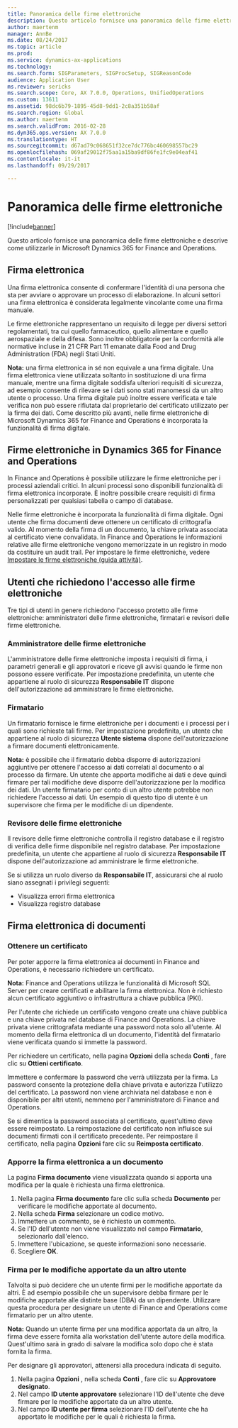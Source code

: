```yaml
---
title: Panoramica delle firme elettroniche
description: Questo articolo fornisce una panoramica delle firme elettroniche e descrive come utilizzarle in Microsoft Dynamics 365 for Finance and Operations.
author: maertenm
manager: AnnBe
ms.date: 08/24/2017
ms.topic: article
ms.prod: 
ms.service: dynamics-ax-applications
ms.technology: 
ms.search.form: SIGParameters, SIGProcSetup, SIGReasonCode
audience: Application User
ms.reviewer: sericks
ms.search.scope: Core, AX 7.0.0, Operations, UnifiedOperations
ms.custom: 13611
ms.assetid: 98dc6b79-1895-45d8-9dd1-2c8a351b58af
ms.search.region: Global
ms.author: maertenm
ms.search.validFrom: 2016-02-28
ms.dyn365.ops.version: AX 7.0.0
ms.translationtype: HT
ms.sourcegitcommit: d67ad79c068651f32ce7dc776bc460698557bc29
ms.openlocfilehash: 069af29012f75aa1a15ba9df86fe1fc9e04eaf41
ms.contentlocale: it-it
ms.lasthandoff: 09/29/2017

---
```


# <a name="electronic-signature-overview"></a>Panoramica delle firme elettroniche

[!include[banner](../includes/banner.md)]


Questo articolo fornisce una panoramica delle firme elettroniche e descrive come utilizzarle in Microsoft Dynamics 365 for Finance and Operations.

<a name="what-is-an-electronic-signature"></a>Firma elettronica
--------------------------------

Una firma elettronica consente di confermare l'identità di una persona che sta per avviare o approvare un processo di elaborazione. In alcuni settori una firma elettronica è considerata legalmente vincolante come una firma manuale. 

Le firme elettroniche rappresentano un requisito di legge per diversi settori regolamentati, tra cui quello farmaceutico, quello alimentare e quello aerospaziale e della difesa. Sono inoltre obbligatorie per la conformità alle normative incluse in 21 CFR Part 11 emanate dalla Food and Drug Administration (FDA) negli Stati Uniti. 

**Nota:** una firma elettronica in sé non equivale a una firma digitale. Una firma elettronica viene utilizzata soltanto in sostituzione di una firma manuale, mentre una firma digitale soddisfa ulteriori requisiti di sicurezza, ad esempio consente di rilevare se i dati sono stati manomessi da un altro utente o processo. Una firma digitale può inoltre essere verificata e tale verifica non può essere rifiutata dal proprietario del certificato utilizzato per la firma dei dati. Come descritto più avanti, nelle firme elettroniche di Microsoft Dynamics 365 for Finance and Operations è incorporata la funzionalità di firma digitale.

## <a name="electronic-signatures-in-dynamics-365-for-finance-and-operations"></a>Firme elettroniche in Dynamics 365 for Finance and Operations
In Finance and Operations è possibile utilizzare le firme elettroniche per i processi aziendali critici. In alcuni processi sono disponibili funzionalità di firma elettronica incorporate. È inoltre possibile creare requisiti di firma personalizzati per qualsiasi tabella o campo di database. 

Nelle firme elettroniche è incorporata la funzionalità di firma digitale. Ogni utente che firma documenti deve ottenere un certificato di crittografia valido. Al momento della firma di un documento, la chiave privata associata al certificato viene convalidata. In Finance and Operations le informazioni relative alle firme elettroniche vengono memorizzate in un registro in modo da costituire un audit trail. Per impostare le firme elettroniche, vedere [Impostare le firme elettroniche (guida attività)](tasks/set-up-electronic-signatures.md).

## <a name="users-who-require-access-to-electronic-signatures"></a>Utenti che richiedono l'accesso alle firme elettroniche
Tre tipi di utenti in genere richiedono l'accesso protetto alle firme elettroniche: amministratori delle firme elettroniche, firmatari e revisori delle firme elettroniche.

### <a name="electronic-signature-administrator"></a>Amministratore delle firme elettroniche

L'amministratore delle firme elettroniche imposta i requisiti di firma, i parametri generali e gli approvatori e riceve gli avvisi quando le firme non possono essere verificate. Per impostazione predefinita, un utente che appartiene al ruolo di sicurezza **Responsabile IT** dispone dell'autorizzazione ad amministrare le firme elettroniche.

### <a name="signer"></a>Firmatario

Un firmatario fornisce le firme elettroniche per i documenti e i processi per i quali sono richieste tali firme. Per impostazione predefinita, un utente che appartiene al ruolo di sicurezza **Utente sistema** dispone dell'autorizzazione a firmare documenti elettronicamente. 

**Nota:** è possibile che il firmatario debba disporre di autorizzazioni aggiuntive per ottenere l'accesso ai dati correlati al documento o al processo da firmare. Un utente che apporta modifiche ai dati e deve quindi firmare per tali modifiche deve disporre dell'autorizzazione per la modifica dei dati. Un utente firmatario per conto di un altro utente potrebbe non richiedere l'accesso ai dati. Un esempio di questo tipo di utente è un supervisore che firma per le modifiche di un dipendente.

### <a name="electronic-signature-auditor"></a>Revisore delle firme elettroniche

Il revisore delle firme elettroniche controlla il registro database e il registro di verifica delle firme disponibile nel registro database. Per impostazione predefinita, un utente che appartiene al ruolo di sicurezza **Responsabile IT** dispone dell'autorizzazione ad amministrare le firme elettroniche. 

Se si utilizza un ruolo diverso da **Responsabile IT**, assicurarsi che al ruolo siano assegnati i privilegi seguenti:

-   Visualizza errori firma elettronica
-   Visualizza registro database

## <a name="signing-documents-electronically"></a>Firma elettronica di documenti
### <a name="get-a-certificate"></a>Ottenere un certificato

Per poter apporre la firma elettronica ai documenti in Finance and Operations, è necessario richiedere un certificato. 

**Nota:** Finance and Operations utilizza le funzionalità di Microsoft SQL Server per creare certificati e abilitare la firma elettronica. Non è richiesto alcun certificato aggiuntivo o infrastruttura a chiave pubblica (PKI). 

Per l'utente che richiede un certificato vengono create una chiave pubblica e una chiave privata nel database di Finance and Operations. La chiave privata viene crittografata mediante una password nota solo all'utente. Al momento della firma elettronica di un documento, l'identità del firmatario viene verificata quando si immette la password. 

Per richiedere un certificato, nella pagina **Opzioni** della scheda **Conti** , fare clic su **Ottieni certificato**. 

Immettere e confermare la password che verrà utilizzata per la firma. La password consente la protezione della chiave privata e autorizza l'utilizzo del certificato. La password non viene archiviata nel database e non è disponibile per altri utenti, nemmeno per l'amministratore di Finance and Operations. 

Se si dimentica la password associata al certificato, quest'ultimo deve essere reimpostato. La reimpostazione del certificato non influisce sui documenti firmati con il certificato precedente. Per reimpostare il certificato, nella pagina **Opzioni** fare clic su **Reimposta certificato**.

### <a name="sign-a-document-electronically"></a>Apporre la firma elettronica a un documento

La pagina **Firma documento** viene visualizzata quando si apporta una modifica per la quale è richiesta una firma elettronica.

1.  Nella pagina **Firma documento** fare clic sulla scheda **Documento** per verificare le modifiche apportate al documento.
2.  Nella scheda **Firma** selezionare un codice motivo.
3.  Immettere un commento, se è richiesto un commento.
4.  Se l'ID dell'utente non viene visualizzato nel campo **Firmatario**, selezionarlo dall'elenco.
5.  Immettere l'ubicazione, se queste informazioni sono necessarie.
6.  Scegliere **OK**.

### <a name="sign-for-another-users-changes"></a>Firma per le modifiche apportate da un altro utente

Talvolta si può decidere che un utente firmi per le modifiche apportate da altri. È ad esempio possibile che un supervisore debba firmare per le modifiche apportate alle distinte base (DBA) da un dipendente. Utilizzare questa procedura per designare un utente di Finance and Operations come firmatario per un altro utente. 

**Nota:** Quando un utente firma per una modifica apportata da un altro, la firma deve essere fornita alla workstation dell'utente autore della modifica. Quest'ultimo sarà in grado di salvare la modifica solo dopo che è stata fornita la firma. 

Per designare gli approvatori, attenersi alla procedura indicata di seguito.

1.  Nella pagina **Opzioni** , nella scheda **Conti** , fare clic su **Approvatore designato**.
2.  Nel campo **ID utente approvatore** selezionare l'ID dell'utente che deve firmare per le modifiche apportate da un altro utente.
3.  Nel campo **ID utente per firma** selezionare l'ID dell'utente che ha apportato le modifiche per le quali è richiesta la firma.





